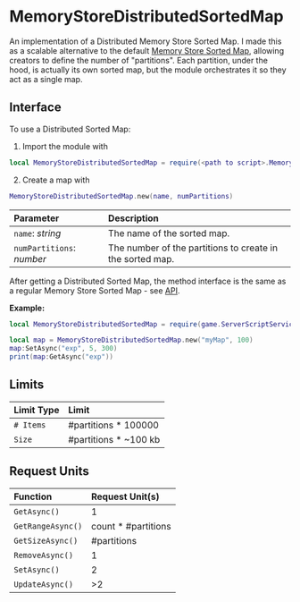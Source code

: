 # MemoryStoreDistributedSortedMap

An implementation of a Distributed Memory Store Sorted Map. I made this as a
scalable alternative to the default [Memory Store Sorted Map](https://create.roblox.com/docs/cloud-services/memory-stores/sorted-map), allowing creators
to define the number of "partitions". Each partition, under the hood, is
actually its own sorted map, but the module orchestrates it so they
act as a single map.

## Interface

To use a Distributed Sorted Map:
1. Import the module with 
```lua
local MemoryStoreDistributedSortedMap = require(<path to script>.MemoryStoreDistributedSortedMap)
```
2. Create a map with 

```lua
MemoryStoreDistributedSortedMap.new(name, numPartitions)
```

Parameter | Description
:--- | :---
`name`: _string_ | The name of the sorted map.
`numPartitions`: _number_ | The number of the partitions to create in the sorted map.

After getting a Distributed Sorted Map, the method interface is the same as a
regular Memory Store Sorted Map - see
[API](https://create.roblox.com/docs/reference/engine/classes/MemoryStoreSortedMap#Summary).


**Example:**
```lua
local MemoryStoreDistributedSortedMap = require(game.ServerScriptService.MemoryStoreDistributedSortedMap)

local map = MemoryStoreDistributedSortedMap.new("myMap", 100)
map:SetAsync("exp", 5, 300)
print(map:GetAsync("exp"))
```

## Limits
Limit Type | Limit
:--- | :---
`# Items` | #partitions * 100000
`Size` | #partitions * ~100 kb

## Request Units
Function | Request Unit(s)
:--- | :---
`GetAsync()` | 1
`GetRangeAsync()` | count * #partitions
`GetSizeAsync()` | #partitions
`RemoveAsync()` | 1
`SetAsync()` | 2
`UpdateAsync()` | >2